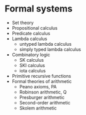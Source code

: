 # Formal systems

* Set theory
* Propositional calculus
* Predicate calculus
* Lambda calculus
  - untyped lambda calculus
  - simply typed lambda calculus
* Combinatory logic
  - SK calculus
  - SKI calculus
  - iota calculus
* Primitive recursive functions
* Formal theories of arithmetic
  - Peano axioms, PA
  - Robinson arithmetic, Q
  - Presburger arithmetic
  - Second-order arithmetic
  - Skolem arithmetic
